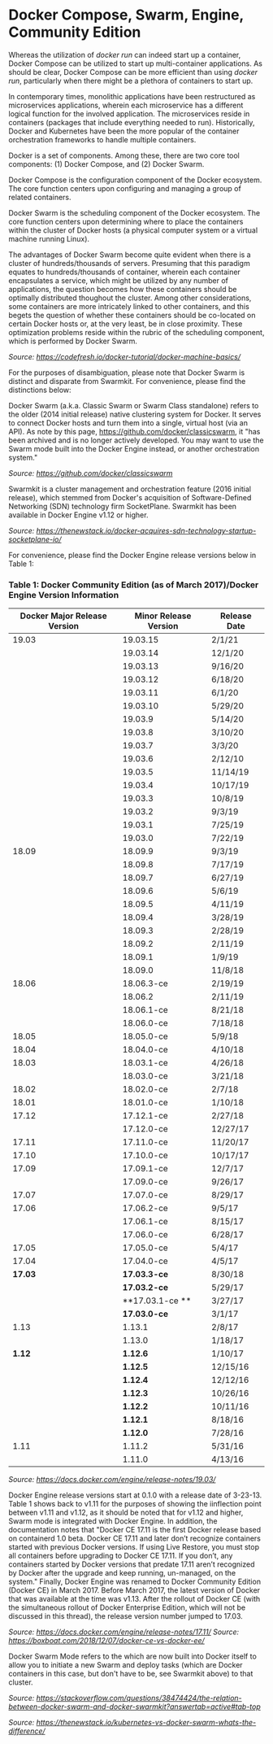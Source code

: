 # Docker Compose, Swarm, Engine, Community Edition #

Whereas the utilization of *docker run* can indeed start up a container, Docker Compose can be utilized to start up multi-container applications. As should be clear, Docker Compose can be more efficient than using *docker run*, particularly when there might be a plethora of containers to start up.

In contemporary times, monolithic applications have been restructured as microservices applications, wherein each microservice has a different logical function for the involved application. The microservices reside in containers (packages that include everything needed to run). Historically, Docker and Kubernetes have been the more popular of the container orchestration frameworks to handle multiple containers.

Docker is a set of components. Among these, there are two core tool components: (1) Docker Compose, and (2) Docker Swarm.

Docker Compose is the configuration component of the Docker ecosystem. The core function centers upon configuring and managing a group of related containers.

Docker Swarm is the scheduling component of the Docker ecosystem. The core function centers upon determining where to place the containers within the cluster of Docker hosts (a physical computer system or a virtual machine running Linux).

The advantages of Docker Swarm become quite evident when there is a cluster of hundreds/thousands of servers. Presuming that this paradigm equates to hundreds/thousands of container, wherein each container encapsulates a service, which might be utilized by any number of applications, the question becomes how these containers should be optimally distributed thoughout the cluster. Among other considerations, some containers are more intricately linked to other containers, and this begets the question of whether these containers should be co-located on certain Docker hosts or, at the very least, be in close proximity. These optimization problems reside within the rubric of the scheduling component, which is performed by Docker Swarm.

*Source: https://codefresh.io/docker-tutorial/docker-machine-basics/*

For the purposes of disambiguation, please note that Docker Swarm is distinct and disparate from Swarmkit. For convenience, please find the distinctions below:

Docker Swarm (a.k.a. Classic Swarm or Swarm Class standalone) refers to the older (2014 initial release) native clustering system for Docker. It serves to connect Docker hosts and turn them into a single, virtual host (via an API). As note by this page, https://github.com/docker/classicswarm, it "has been archived and is no longer actively developed. You may want to use the Swarm mode built into the Docker Engine instead, or another orchestration system."

*Source: https://github.com/docker/classicswarm*

Swarmkit is a cluster management and orchestration feature (2016 initial release), which stemmed from Docker's acquisition of Software-Defined Networking (SDN) technology firm SocketPlane. Swarmkit has been available in Docker Engine v1.12 or higher.

*Source: https://thenewstack.io/docker-acquires-sdn-technology-startup-socketplane-io/*

For convenience, please find the Docker Engine release versions below in Table 1: 

### Table 1: Docker Community Edition (as of March 2017)/Docker Engine Version Information ###

| Docker Major Release Version | Minor Release Version | Release Date |
|--------------------------------------|-----------------------|--------------|
| 19.03                                | 19.03.15              | 2/1/21       |
|                                      | 19.03.14              | 12/1/20      |
|                                      | 19.03.13              | 9/16/20      |
|                                      | 19.03.12              | 6/18/20      |
|                                      | 19.03.11              | 6/1/20       |
|                                      | 19.03.10              | 5/29/20      |
|                                      | 19.03.9               | 5/14/20      |
|                                      | 19.03.8               | 3/10/20      |
|                                      | 19.03.7               | 3/3/20       |
|                                      | 19.03.6               | 2/12/10      |
|                                      | 19.03.5               | 11/14/19     |
|                                      | 19.03.4               | 10/17/19     |
|                                      | 19.03.3               | 10/8/19      |
|                                      | 19.03.2               | 9/3/19       |
|                                      | 19.03.1               | 7/25/19      |
|                                      | 19.03.0               | 7/22/19      |
| 18.09                                | 18.09.9               | 9/3/19       |
|                                      | 18.09.8               | 7/17/19      |
|                                      | 18.09.7               | 6/27/19      |
|                                      | 18.09.6               | 5/6/19       |
|                                      | 18.09.5               | 4/11/19      |
|                                      | 18.09.4               | 3/28/19      |
|                                      | 18.09.3               | 2/28/19      |
|                                      | 18.09.2               | 2/11/19      |
|                                      | 18.09.1               | 1/9/19       |
|                                      | 18.09.0               | 11/8/18      |
| 18.06                                | 18.06.3-ce            | 2/19/19      |
|                                      | 18.06.2               | 2/11/19      |
|                                      | 18.06.1-ce            | 8/21/18      |
|                                      | 18.06.0-ce            | 7/18/18      |
| 18.05                                | 18.05.0-ce            | 5/9/18       |
| 18.04                                | 18.04.0-ce            | 4/10/18      |
| 18.03                                | 18.03.1-ce            | 4/26/18      |
|                                      | 18.03.0-ce            | 3/21/18      |
| 18.02                                | 18.02.0-ce            | 2/7/18       |
| 18.01                                | 18.01.0-ce            | 1/10/18      |
| 17.12                                | 17.12.1-ce            | 2/27/18      |
|                                      | 17.12.0-ce            | 12/27/17     |
| 17.11                                | 17.11.0-ce            | 11/20/17     |
| 17.10                                | 17.10.0-ce            | 10/17/17     |
| 17.09                                | 17.09.1-ce            | 12/7/17      |
|                                      | 17.09.0-ce            | 9/26/17      |
| 17.07                                | 17.07.0-ce            | 8/29/17      |
| 17.06                                | 17.06.2-ce            | 9/5/17       |
|                                      | 17.06.1-ce            | 8/15/17      |
|                                      | 17.06.0-ce            | 6/28/17      |
| 17.05                                | 17.05.0-ce            | 5/4/17       |
| 17.04                                | 17.04.0-ce            | 4/5/17       |
| **17.03**                                | **17.03.3-ce**            | 8/30/18      |
|                                      | **17.03.2-ce**            | 5/29/17      |
|                                      | **17.03.1-ce **           | 3/27/17      |
|                                      | **17.03.0-ce**            | 3/1/17       |
| 1.13                                 | 1.13.1                | 2/8/17       |
|                                      | 1.13.0                | 1/18/17      |
| **1.12**                                 | **1.12.6**                | 1/10/17      |
|                                      | **1.12.5**                | 12/15/16     |
|                                      | **1.12.4**                | 12/12/16     |
|                                      | **1.12.3**                | 10/26/16     |
|                                      | **1.12.2**                | 10/11/16     |
|                                      | **1.12.1**                | 8/18/16      |
|                                      | **1.12.0**                | 7/28/16      |
| 1.11                                 | 1.11.2                | 5/31/16      |
|                                      | 1.11.0                | 4/13/16      |

*Source: https://docs.docker.com/engine/release-notes/19.03/*

Docker Engine release versions start at 0.1.0 with a release date of 3-23-13. Table 1 shows back to v1.11 for the purposes of showing the iinflection point between v1.11 and v1.12, as it should be noted that for v1.12 and higher, Swarm mode is integrated with Docker Engine. In addition, the documentation notes that "Docker CE 17.11 is the first Docker release based on containerd 1.0 beta. Docker CE 17.11 and later don’t recognize containers started with previous Docker versions. If using Live Restore, you must stop all containers before upgrading to Docker CE 17.11. If you don’t, any containers started by Docker versions that predate 17.11 aren’t recognized by Docker after the upgrade and keep running, un-managed, on the system." Finally, Docker Engine was renamed to Docker Community Edition (Docker CE) in March 2017. Before March 2017, the latest version of Docker that was available at the time was v1.13. After the rollout of Docker CE (with the simultaneous rollout of Docker Enterprise Edition, which will not be discussed in this thread), the release version number jumped to 17.03.

*Source: https://docs.docker.com/engine/release-notes/17.11/*
*Source: https://boxboat.com/2018/12/07/docker-ce-vs-docker-ee/*



Docker Swarm Mode refers to the which are now built into Docker itself to allow you to initiate a new Swarm and deploy tasks (which are Docker containers in this case, but don't have to be, see Swarmkit above) to that cluster.

*Source: https://stackoverflow.com/questions/38474424/the-relation-between-docker-swarm-and-docker-swarmkit?answertab=active#tab-top*





*Source: https://thenewstack.io/kubernetes-vs-docker-swarm-whats-the-difference/*



